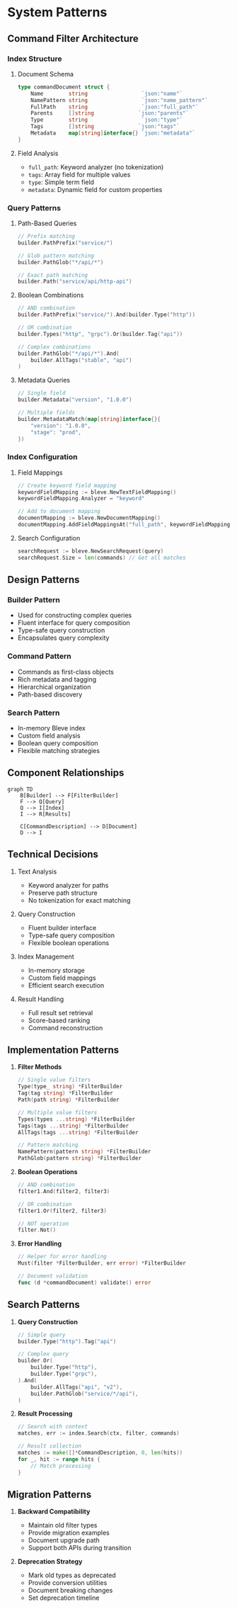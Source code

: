 # System Patterns

## Command Filter Architecture

### Index Structure
1. Document Schema
   ```go
   type commandDocument struct {
       Name        string                 `json:"name"`
       NamePattern string                 `json:"name_pattern"`
       FullPath    string                 `json:"full_path"`
       Parents     []string              `json:"parents"`
       Type        string                 `json:"type"`
       Tags        []string              `json:"tags"`
       Metadata    map[string]interface{} `json:"metadata"`
   }
   ```

2. Field Analysis
   - `full_path`: Keyword analyzer (no tokenization)
   - `tags`: Array field for multiple values
   - `type`: Simple term field
   - `metadata`: Dynamic field for custom properties

### Query Patterns

1. Path-Based Queries
   ```go
   // Prefix matching
   builder.PathPrefix("service/")
   
   // Glob pattern matching
   builder.PathGlob("*/api/*")
   
   // Exact path matching
   builder.Path("service/api/http-api")
   ```

2. Boolean Combinations
   ```go
   // AND combination
   builder.PathPrefix("service/").And(builder.Type("http"))
   
   // OR combination
   builder.Types("http", "grpc").Or(builder.Tag("api"))
   
   // Complex combinations
   builder.PathGlob("*/api/*").And(
       builder.AllTags("stable", "api")
   )
   ```

3. Metadata Queries
   ```go
   // Single field
   builder.Metadata("version", "1.0.0")
   
   // Multiple fields
   builder.MetadataMatch(map[string]interface{}{
       "version": "1.0.0",
       "stage": "prod",
   })
   ```

### Index Configuration
1. Field Mappings
   ```go
   // Create keyword field mapping
   keywordFieldMapping := bleve.NewTextFieldMapping()
   keywordFieldMapping.Analyzer = "keyword"
   
   // Add to document mapping
   documentMapping := bleve.NewDocumentMapping()
   documentMapping.AddFieldMappingsAt("full_path", keywordFieldMapping)
   ```

2. Search Configuration
   ```go
   searchRequest := bleve.NewSearchRequest(query)
   searchRequest.Size = len(commands) // Get all matches
   ```

## Design Patterns

### Builder Pattern
- Used for constructing complex queries
- Fluent interface for query composition
- Type-safe query construction
- Encapsulates query complexity

### Command Pattern
- Commands as first-class objects
- Rich metadata and tagging
- Hierarchical organization
- Path-based discovery

### Search Pattern
- In-memory Bleve index
- Custom field analysis
- Boolean query composition
- Flexible matching strategies

## Component Relationships

```mermaid
graph TD
    B[Builder] --> F[FilterBuilder]
    F --> Q[Query]
    Q --> I[Index]
    I --> R[Results]
    
    C[CommandDescription] --> D[Document]
    D --> I
```

## Technical Decisions

1. Text Analysis
   - Keyword analyzer for paths
   - Preserve path structure
   - No tokenization for exact matching

2. Query Construction
   - Fluent builder interface
   - Type-safe query composition
   - Flexible boolean operations

3. Index Management
   - In-memory storage
   - Custom field mappings
   - Efficient search execution

4. Result Handling
   - Full result set retrieval
   - Score-based ranking
   - Command reconstruction

## Implementation Patterns

1. **Filter Methods**
   ```go
   // Single value filters
   Type(type_ string) *FilterBuilder
   Tag(tag string) *FilterBuilder
   Path(path string) *FilterBuilder

   // Multiple value filters
   Types(types ...string) *FilterBuilder
   Tags(tags ...string) *FilterBuilder
   AllTags(tags ...string) *FilterBuilder

   // Pattern matching
   NamePattern(pattern string) *FilterBuilder
   PathGlob(pattern string) *FilterBuilder
   ```

2. **Boolean Operations**
   ```go
   // AND combination
   filter1.And(filter2, filter3)

   // OR combination
   filter1.Or(filter2, filter3)

   // NOT operation
   filter.Not()
   ```

3. **Error Handling**
   ```go
   // Helper for error handling
   Must(filter *FilterBuilder, err error) *FilterBuilder

   // Document validation
   func (d *commandDocument) validate() error
   ```

## Search Patterns

1. **Query Construction**
   ```go
   // Simple query
   builder.Type("http").Tag("api")

   // Complex query
   builder.Or(
       builder.Type("http"),
       builder.Type("grpc"),
   ).And(
       builder.AllTags("api", "v2"),
       builder.PathGlob("service/*/api"),
   )
   ```

2. **Result Processing**
   ```go
   // Search with context
   matches, err := index.Search(ctx, filter, commands)

   // Result collection
   matches := make([]*CommandDescription, 0, len(hits))
   for _, hit := range hits {
       // Match processing
   }
   ```

## Migration Patterns

1. **Backward Compatibility**
   - Maintain old filter types
   - Provide migration examples
   - Document upgrade path
   - Support both APIs during transition

2. **Deprecation Strategy**
   - Mark old types as deprecated
   - Provide conversion utilities
   - Document breaking changes
   - Set deprecation timeline 